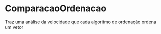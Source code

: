 # ComparacaoOrdenacao
Traz uma análise da velocidade que cada algoritmo de ordenação ordena um vetor
